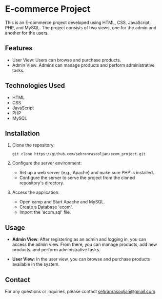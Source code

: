 # E-commerce Project

This is an E-commerce project developed using HTML, CSS, JavaScript, PHP, and MySQL. The project consists of two views, one for the admin and another for the users.

## Features

- User View: Users can browse and purchase products.
- Admin View: Admins can manage products and perform administrative tasks.

## Technologies Used

- HTML
- CSS
- JavaScript
- PHP
- MySQL

## Installation

1. Clone the repository:

   ```
   git clone https://github.com/sehranrasooljan/ecom_project.git
   ```

2. Configure the server environment:
   - Set up a web server (e.g., Apache) and make sure PHP is installed.
   - Configure the server to serve the project from the cloned repository's directory.

3. Access the application:
   - Open xamp and Start Apache and MySQL.
   - Create a Database 'ecom'.
   - Import the 'ecom.sql' file.

## Usage

- **Admin View**: After registering as an admin and logging in, you can access the admin view. From there, you can manage products, add new products, and perform administrative tasks.

- **User View**: In the user view, you can browse and purchase products available in the system.



## Contact

For any questions or inquiries, please contact [sehranrasooljan@gmail.com](mailto:your-sehranrasooljan@gmail.com).
